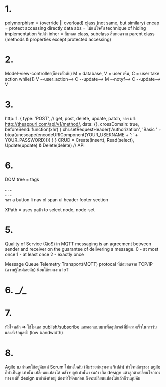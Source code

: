 # 1.
polymorphism = (override || overload) class (not same, but similary)
encap = protect accessing directly
data abs = ไม่แน่ใจคับ technique of hiding implementation รึเปล่า
inher = สืบทอด class, subclass สืบทอดจาก parent class (methods & properties except protected accessing) 

# 2.
Model-view-controller(ก็ตรงตัวคับ)
M = database, V = user เห็น, C = user take action
while(1) V --user_action--> C --update--> M --notyf--> C --update--> V

# 3.
http:   1.
{
type: 'POST', // get, post, delete, update, patch, ฯลฯ
  url: http://theappurl.com/api/v1/method/,
  data: {},
  crossDomain: true,
  beforeSend: function(xhr) {
    xhr.setRequestHeader('Authorization', 'Basic ' + btoa(unescape(encodeURIComponent(YOUR_USERNAME + ':' + YOUR_PASSWORD))))
  }
}
CRUD = Create(insert), Read(select), Update(update) & Delete(delete) // API

# 6.
DOM tree = tags
<body>
<div clasname="div1">
...
..
</div>
<div clasname="div2">
...
..
</div>
ฯลฯ a button li nav ol span ul header footer section
</body>

XPath = uses path to select node, node-set

# 5.
Quality of Service (QoS) in MQTT messaging is an agreement between sender and receiver on the guarantee of delivering a message.
0 - at most once
1 - at least once
2 - exactly once

Message Queue Telemetry Transport(MQTT) protocal ที่ต่อยอดจาก TCP/IP (ความรู้ใหม่เลยคับ)
นิยมใช้พวกงาน IoT

# 6.  __/\__

# 7.

หัวใจหลัก => ใช้โมเดล publish/subscribe และออกแบบมาเพื่ออุปกรณ์ที่มีความเร็วในการรับและส่งข้อมูลต่ำ (low bandwidth)

# 8.
Agile บ.เก่าเคยใช้อยู่คับแต่ Scrum ไม่แน่ใจคับ (ทีมช่วยกันรุมงาน รึเปล่า)
หัวใจหลักๆของ agile ก็ทำเป็นลูปเท่านั้น เปลี่ยนแแปลงได้ หลังจบลูปเท่านั้น
เช่นถ้า เกิด design แล้วลูกค้าเปลี่ยนใจกลางทาง แต่ที่ design มากำลังทำอยู่
ต้องทำให้จบก่อน ถึงจะเปลี่ยนแปลงได้แล้วก็วนลูปคับ



